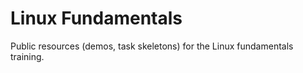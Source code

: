 # Linux Fundamentals

Public resources (demos, task skeletons) for the Linux fundamentals training.
